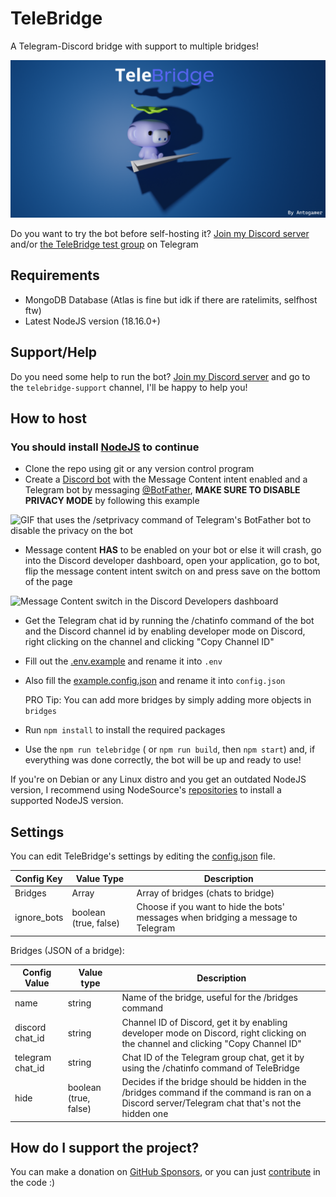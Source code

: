 # TeleBridge
A Telegram-Discord bridge with support to multiple bridges!

![TeleBridge Image](https://raw.githubusercontent.com/TeleBridge/.github/13b4764fbf73812d2342dde0063ce85cb69cc0d7/files/GitHub_Preview.png)

Do you want to try the bot before self-hosting it? [Join my Discord server](https://discord.gg/ekaCwEfUt4) and/or [the TeleBridge test group](https://t.me/+FxQGfeA-C2hmYjA8) on Telegram

## Requirements
- MongoDB Database (Atlas is fine but idk if there are ratelimits, selfhost ftw)
- Latest NodeJS version (18.16.0+)

## Support/Help

Do you need some help to run the bot? [Join my Discord server](https://discord.gg/ekaCwEfUt4) and go to the `telebridge-support` channel, I'll be happy to help you!

## How to host
### You should install [NodeJS](https://nodejs.org/en/) to continue
- Clone the repo using git or any version control program
- Create a [Discord bot](https://discord.com/developers/applications) with the Message Content intent enabled and a Telegram bot by messaging [@BotFather](https://t.me/BotFather), **MAKE SURE TO DISABLE PRIVACY MODE** by following this example


![GIF that uses the /setprivacy command of Telegram's BotFather bot to disable the privacy on the bot](https://github.com/TeleBridge/TeleBridge/assets/64664639/525149bc-6dab-4cb7-a80a-2c7d6ac9c3a8)


- Message content **HAS** to be enabled on your bot or else it will crash, go into the Discord developer dashboard, open your application, go to bot, flip the message content intent switch on and press save on the bottom of the page

![Message Content switch in the Discord Developers dashboard](https://cdn.antogamer.it/r/msedge_02pF29B5Bz.png)

- Get the Telegram chat id by running the /chatinfo command of the bot and the Discord channel id by enabling developer mode on Discord, right clicking on the channel and clicking "Copy Channel ID"
- Fill out the [.env.example](https://github.com/AntogamerYT/TeleBridge/blob/master/.env.example) and rename it into `.env`
- Also fill the [example.config.json](https://github.com/AntogamerYT/TeleBridge/blob/master/example.config.json) and rename it into `config.json`

    PRO Tip: You can add more bridges by simply adding more objects in `bridges`
- Run `npm install` to install the required packages
- Use the `npm run telebridge` ( or `npm run build`, then `npm start`) and, if everything was done correctly, the bot will be up and ready to use!

If you're on Debian or any Linux distro and you get an outdated NodeJS version, I recommend using NodeSource's [repositories](https://github.com/nodesource/distributions) to install a supported NodeJS version.

## Settings

You can edit TeleBridge's settings by editing the [config.json](https://github.com/TeleBridge/TeleBridge/blob/master/example.config.json) file.


| Config Key | Value Type | Description                       |
|------------|------------|-----------------------------------|
| Bridges    | Array      | Array of bridges (chats to bridge)|
| ignore_bots | boolean (true, false) | Choose if you want to hide the bots' messages when bridging a message to Telegram |


Bridges (JSON of a bridge):

| Config Value | Value type | Description                                       |
|--------------|------------|---------------------------------------------------|
| name         | string     | Name of the bridge, useful for the /bridges command|
| discord chat_id | string  | Channel ID of Discord, get it by enabling developer mode on Discord, right clicking on the channel and clicking "Copy Channel ID"|
| telegram chat_id | string | Chat ID of the Telegram group chat, get it by using the /chatinfo command of TeleBridge |
| hide | boolean (true, false) | Decides if the bridge should be hidden in the /bridges command if the command is ran on a Discord server/Telegram chat that's not the hidden one |

## How do I support the project?

You can make a donation on [GitHub Sponsors](https://github.com/sponsors/AntogamerYT), or you can just [contribute](https://github.com/TeleBridge/TeleBridge/pulls) in the code :)
